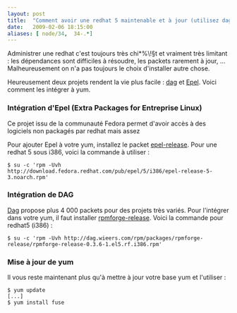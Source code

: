 ```yaml
---
layout: post
title:  "Comment avoir une redhat 5 maintenable et à jour (utilisez dag et epel !)"
date:   2009-02-06 18:15:00
aliases: [ node/34,  34-.*]
---
```

Administrer une redhat c'est toujours très chi\*%\\!§t et vraiment très
limitant : les dépendances sont difficiles à résoudre, les packets
rarement à jour, ... Malheureusement on n'a pas toujours le choix
d'installer autre chose.

Heureusement deux projets rendent la vie plus facile :
[dag](http://dag.wieers.com/rpm/) et
[Epel](http://fedoraproject.org/wiki/EPEL). Voici comment les intégrer à
yum.

### Intégration d'Epel (Extra Packages for Entreprise Linux)

Ce projet issu de la communauté Fedora permet d'avoir accès à des
logiciels non packagés par redhat mais assez

Pour ajouter Epel à votre yum, installez le packet
[epel-release](http://download.fedora.redhat.com/pub/epel/5/i386/repoview/epel-release.html).
Pour une redhat 5 sous i386, voici la commande à utiliser :

    $ su -c 'rpm -Uvh http://download.fedora.redhat.com/pub/epel/5/i386/epel-release-5-3.noarch.rpm'

### Intégration de DAG

[Dag](http://dag.wieers.com/rpm/) propose plus 4 000 packets pour des
projets très variés. Pour l'intégrer dans votre yum, il faut installer
[rpmforge-release](http://dag.wieers.com/rpm/packages/rpmforge-release/).
Voici la commande pour redhat5 (i386) :

    $ su -c 'rpm -Uvh http://dag.wieers.com/rpm/packages/rpmforge-release/rpmforge-release-0.3.6-1.el5.rf.i386.rpm'

### Mise à jour de yum

Il vous reste maintenant plus qu'à mettre à jour votre base yum et
l'utiliser :

    $ yum update
    [...]
    $ yum install fuse
